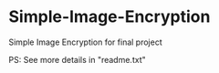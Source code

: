 # Simple-Image-Encryption
Simple Image Encryption for final project

PS: See more details in "readme.txt"
